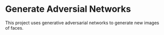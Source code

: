 # Generate Adversial Networks

This project uses generative adversarial networks to generate new images of faces.
